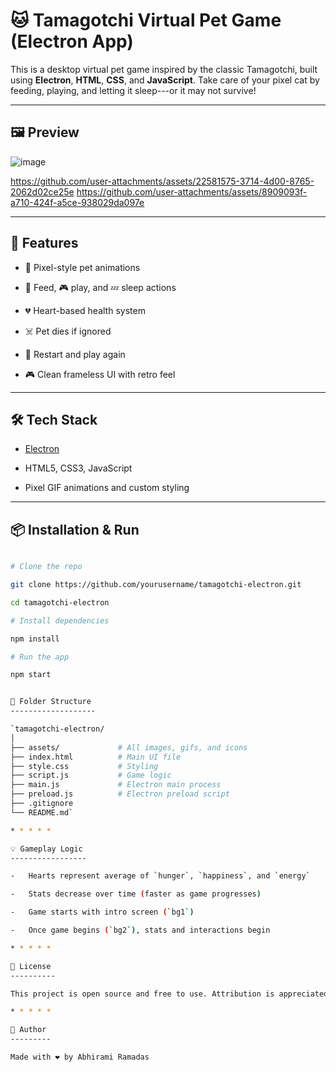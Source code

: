 # 🐱 Tamagotchi Virtual Pet Game (Electron App)

This is a desktop virtual pet game inspired by the classic Tamagotchi, built using **Electron**, **HTML**, **CSS**, and **JavaScript**. Take care of your pixel cat by feeding, playing, and letting it sleep---or it may not survive!

---

## 🖼️ Preview






![image](https://github.com/user-attachments/assets/817a28ba-8494-4e05-b230-9fd4bd870525)

https://github.com/user-attachments/assets/22581575-3714-4d00-8765-2062d02ce25e
https://github.com/user-attachments/assets/8909093f-a710-424f-a5ce-938029da097e



---

## 🚀 Features

- 🐾 Pixel-style pet animations

- 🍔 Feed, 🎮 play, and 💤 sleep actions

- 💔 Heart-based health system

- ☠️ Pet dies if ignored

- 🔄 Restart and play again

- 🎮 Clean frameless UI with retro feel

---

## 🛠 Tech Stack

- [Electron](https://www.electronjs.org/)

- HTML5, CSS3, JavaScript

- Pixel GIF animations and custom styling

---

## 📦 Installation & Run

```bash

# Clone the repo

git clone https://github.com/yourusername/tamagotchi-electron.git

cd tamagotchi-electron

# Install dependencies

npm install

# Run the app

npm start


📁 Folder Structure
-------------------

`tamagotchi-electron/
│
├── assets/             # All images, gifs, and icons
├── index.html          # Main UI file
├── style.css           # Styling
├── script.js           # Game logic
├── main.js             # Electron main process
├── preload.js          # Electron preload script
├── .gitignore
└── README.md`

* * * * *

💡 Gameplay Logic
-----------------

-   Hearts represent average of `hunger`, `happiness`, and `energy`

-   Stats decrease over time (faster as game progresses)

-   Game starts with intro screen (`bg1`)

-   Once game begins (`bg2`), stats and interactions begin

* * * * *

📃 License
----------

This project is open source and free to use. Attribution is appreciated!

* * * * *

👤 Author
---------

Made with ❤️ by Abhirami Ramadas
